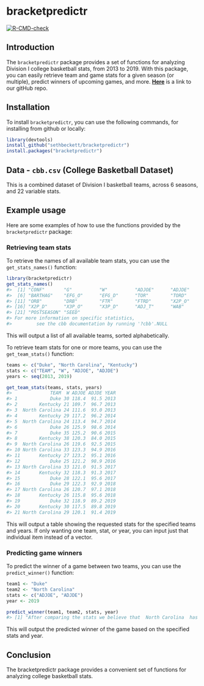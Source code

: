
<!-- README.md is generated from README.Rmd. Please edit that file -->

# bracketpredictr

<!-- badges: start -->

[![R-CMD-check](https://github.com/sethbeckett/bracketpredictr/actions/workflows/R-CMD-check.yaml/badge.svg)](https://github.com/sethbeckett/bracketpredictr/actions/workflows/R-CMD-check.yaml)
<!-- badges: end -->

## Introduction

The `bracketpredictr` package provides a set of functions for analyzing
Division I college basketball stats, from 2013 to 2019. With this
package, you can easily retrieve team and game stats for a given season
(or multiple), predict winners of upcoming games, and more.
**[Here](https://github.com/sethbeckett/bracketpredictr)** is a link to
our gitHub repo.

## Installation

To install `bracketpredictr`, you can use the following commands, for
installing from github or locally:

``` r
library(devtools)
install_github("sethbeckett/bracketpredictr")
install.packages("bracketpredictr")
```

## Data - `cbb.csv` (College Basketball Dataset)

This is a combined dataset of Division I basketball teams, across 6
seasons, and 22 variable stats.

## Example usage

Here are some examples of how to use the functions provided by the
`bracketpredictr` package:

### Retrieving team stats

To retrieve the names of all available team stats, you can use the
`get_stats_names()` function:

``` r
library(bracketpredictr)
get_stats_names()
#>  [1] "CONF"       "G"          "W"          "ADJOE"      "ADJDE"     
#>  [6] "BARTHAG"    "EFG_O"      "EFG_D"      "TOR"        "TORD"      
#> [11] "ORB"        "DRB"        "FTR"        "FTRD"       "X2P_O"     
#> [16] "X2P_D"      "X3P_O"      "X3P_D"      "ADJ_T"      "WAB"       
#> [21] "POSTSEASON" "SEED"      
#> For more information on specific statistics,
#>         see the cbb documentation by running '?cbb'.NULL
```

This will output a list of all available teams, sorted alphabetically.

To retrieve team stats for one or more teams, you can use the
`get_team_stats()` function:

``` r
teams <- c("Duke", "North Carolina", "Kentucky")
stats <- c("TEAM", "W", "ADJOE", "ADJDE")
years <- seq(2013, 2019)

get_team_stats(teams, stats, years)
#>              TEAM  W ADJOE ADJDE YEAR
#> 1            Duke 30 118.4  91.5 2013
#> 2        Kentucky 21 109.7  96.7 2013
#> 3  North Carolina 24 111.6  93.0 2013
#> 4        Kentucky 29 117.2  96.2 2014
#> 5  North Carolina 24 113.4  94.7 2014
#> 6            Duke 26 125.9  98.6 2014
#> 7            Duke 35 125.2  90.6 2015
#> 8        Kentucky 38 120.3  84.0 2015
#> 9  North Carolina 26 119.6  92.5 2015
#> 10 North Carolina 33 123.3  94.9 2016
#> 11       Kentucky 27 123.2  95.1 2016
#> 12           Duke 25 121.2  98.9 2016
#> 13 North Carolina 33 121.0  91.5 2017
#> 14       Kentucky 32 118.3  91.3 2017
#> 15           Duke 28 122.1  95.6 2017
#> 16           Duke 29 122.3  92.9 2018
#> 17 North Carolina 26 120.7  97.1 2018
#> 18       Kentucky 26 115.8  95.6 2018
#> 19           Duke 32 118.9  89.2 2019
#> 20       Kentucky 30 117.5  89.8 2019
#> 21 North Carolina 29 120.1  91.4 2019
```

This will output a table showing the requested stats for the specified
teams and years. If only wanting one team, stat, or year, you can input
just that individual item instead of a vector.

### Predicting game winners

To predict the winner of a game between two teams, you can use the
`predict_winner()` function:

``` r
team1 <- "Duke"
team2 <- "North Carolina"
stats <- c("ADJOE", "ADJDE")
year <- 2019

predict_winner(team1, team2, stats, year)
#> [1] "After comparing the stats we believe that  North Carolina  has a higher chance of winning the game."
```

This will output the predicted winner of the game based on the specified
stats and year.

## Conclusion

The bracketpredictr package provides a convenient set of functions for
analyzing college basketball stats.
